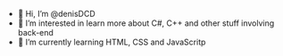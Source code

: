 - 👋 Hi, I’m @denisDCD
- 👀 I’m interested in learn more about C#, C++ and other stuff involving back-end
- 🌱 I’m currently learning HTML, CSS and JavaScritp
<!---
denisDCD/denisDCD is a ✨ special ✨ repository because its `README.md` (this file) appears on your GitHub profile.
You can click the Preview link to take a look at your changes.
--->
